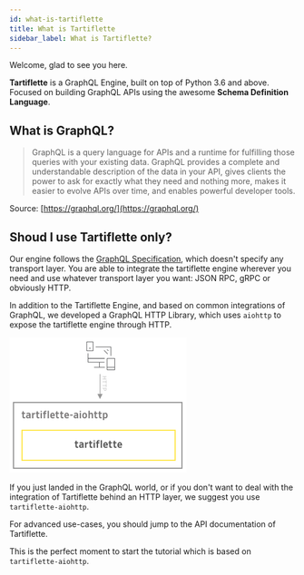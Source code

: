 ```yaml
---
id: what-is-tartiflette
title: What is Tartiflette
sidebar_label: What is Tartiflette?
---
```


Welcome, glad to see you here.

**Tartiflette** is a GraphQL Engine, built on top of Python 3.6 and above. Focused on building GraphQL APIs using the awesome **Schema Definition Language**.

## What is GraphQL?

> GraphQL is a query language for APIs and a runtime for fulfilling those queries with your existing data. GraphQL provides a complete and understandable description of the data in your API, gives clients the power to ask for exactly what they need and nothing more, makes it easier to evolve APIs over time, and enables powerful developer tools.

Source: [https://graphql.org/](https://graphql.org/)

## Shoud I use Tartiflette only?

Our engine follows the [GraphQL Specification](https://facebook.github.io/graphql/), which doesn't specify any transport layer. You are able to integrate the tartiflette engine wherever you need and use whatever transport layer you want: JSON RPC, gRPC or obviously HTTP.

In addition to the Tartiflette Engine, and based on common integrations of GraphQL, we developed a GraphQL HTTP Library, which uses `aiohttp` to expose the tartiflette engine through HTTP.

![tartiflette integration into tartiflette-aiohttp](/docs/assets/tartiflette-aiohttp.png)

If you just landed in the GraphQL world, or if you don't want to deal with the integration of Tartiflette behind an HTTP layer, we suggest you use `tartiflette-aiohttp`.

For advanced use-cases, you should jump to the API documentation of Tartiflette.

This is the perfect moment to start the tutorial which is based on `tartiflette-aiohttp`.
